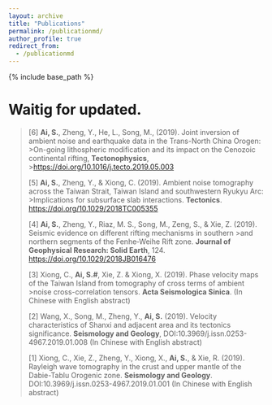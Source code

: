 ```yaml
---
layout: archive
title: "Publications"
permalink: /publicationmd/
author_profile: true
redirect_from:
  - /publicationmd
---
```


{% include base_path %}

# Waitig for updated.




>[6]	**Ai, S.**, Zheng, Y., He, L., Song, M., (2019). Joint inversion of ambient noise and earthquake data in the Trans-North China Orogen: >On-going lithospheric modification and its impact on the Cenozoic continental rifting, **Tectonophysics**, >https://doi.org/10.1016/j.tecto.2019.05.003
>
>[5]	**Ai, S.**, Zheng, Y., & Xiong, C. (2019). Ambient noise tomography across the Taiwan Strait, Taiwan Island and southwestern Ryukyu Arc: >Implications for subsurface slab interactions. **Tectonics**. https://doi.org/10.1029/2018TC005355
>
>[4]	**Ai, S.**, Zheng, Y., Riaz, M. S., Song, M., Zeng, S., & Xie, Z. (2019). Seismic evidence on different rifting mechanisms in southern >and northern segments of the Fenhe‐Weihe Rift zone. **Journal of Geophysical Research: Solid Earth**, 124. https://doi.org/10.1029/2018JB016476
>
>[3]	Xiong, C., **Ai, S.#**, Xie, Z. & Xiong, X. (2019). Phase velocity maps of the Taiwan Island from tomography of cross terms of ambient >noise cross-correlation tensors. **Acta Seismologica Sinica**. (In Chinese with English abstract)
>
>[2]	Wang, X., Song, M., Zheng, Y., **Ai, S.** (2019). Velocity characteristics of Shanxi and adjacent area and its tectonics significance. **Seismology and Geology**, DOI:10.3969/j.issn.0253-4967.2019.01.008 (In Chinese with English abstract)
>
>[1]	Xiong, C., Xie, Z., Zheng, Y., Xiong, X., **Ai, S.**, & Xie, R. (2019). Rayleigh wave tomography in the crust and upper mantle of the Dabie-Tablu Orogenic zone. **Seismology and Geology**. DOI:10.3969/j.issn.0253-4967.2019.01.001 (In Chinese with English abstract)



